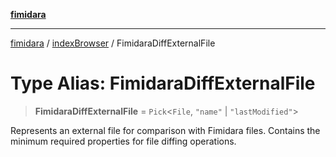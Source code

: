 [**fimidara**](../../README.md)

***

[fimidara](../../modules.md) / [indexBrowser](../README.md) / FimidaraDiffExternalFile

# Type Alias: FimidaraDiffExternalFile

> **FimidaraDiffExternalFile** = `Pick`\<`File`, `"name"` \| `"lastModified"`\>

Represents an external file for comparison with Fimidara files.
Contains the minimum required properties for file diffing operations.
